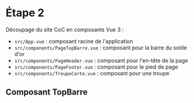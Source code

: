 # Étape 2
Découpage du site CoC en composants Vue 3 :
* `src/App.vue` : composant racine de l'application
* `src/components/PageTopBarre.vue` : composant pour la barre du solde d'or
* `src/components/PageHeader.vue` : composant pour l'en-tête de la page
* `src/components/PageFooter.vue` : composant pour le pied de page
* `src/components/TroupeCarte.vue` : composant pour une troupe

## Composant TopBarre

